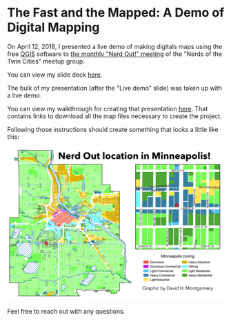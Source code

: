 # The Fast and the Mapped: A Demo of Digital Mapping

On April 12, 2018, I presented a live demo of making digitals maps using the free [QGIS](http://qgis.org) software to [the monthly "Nerd Out!" meeting](https://www.facebook.com/events/227324144509145/) of the "Nerds of the Twin Cities" meetup group.

You can view my slide deck [here](http://dhmontgomery.com/files/nerdsmn_maps.html#1).

The bulk of my presentation (after the "Live demo" slide) was taken up with a live demo. 

You can view my walkthrough for creating that presentation [here](http://dhmontgomery.com/files/nerdsmn_maps.html#1). That contains links to download all the map files necessary to create the project.

Following those instructions should create something that looks a little like this:

![](https://raw.githubusercontent.com/dhmontgomery/personal-work/master/nerd-night-map/finished-map.png)

Feel free to reach out with any questions.

